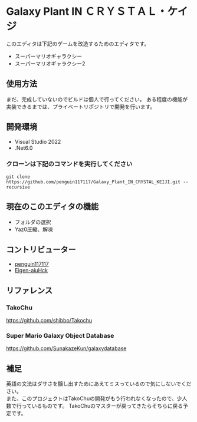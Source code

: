 # Galaxy Plant IN ＣＲＹＳＴＡＬ・ケイジ
このエディタは下記のゲームを改造するためのエディタです。
+ スーパーマリオギャラクシー
+ スーパーマリオギャラクシー2

## 使用方法
まだ、完成していないのでビルドは個人で行ってください。
ある程度の機能が実装できるまでは、プライベートリポジトリで開発を行います。

## 開発環境
+ Visual Studio 2022
+ .Net6.0
### クローンは下記のコマンドを実行してください
```
git clone https://github.com/penguin117117/Galaxy_Plant_IN_CRYSTAL_KEIJI.git --recursive
```

## 現在のこのエディタの機能
+ フォルダの選択
+ Yaz0圧縮、解凍

## コントリビューター
* [penguin117117](https://github.com/penguin117117)
* [Eigen-aiuHck](https://github.com/Eigen-aiuHck)

## リファレンス
### TakoChu
https://github.com/shibbo/Takochu
### Super Mario Galaxy Object Database
https://github.com/SunakazeKun/galaxydatabase

## 補足
英語の文法はダサさを醸し出すためにあえてミスっているので気にしないでください。</br>
また、このプロジェクトはTakoChuの開発がもう行われなくなったので、少人数で行っているものです。
TakoChuのマスターが戻ってきたらそちらに戻る予定です。

